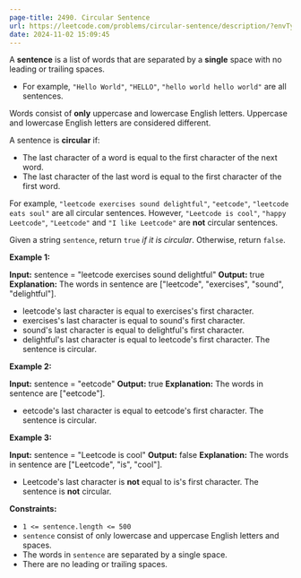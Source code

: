 ```yaml
---
page-title: 2490. Circular Sentence
url: https://leetcode.com/problems/circular-sentence/description/?envType=daily-question&envId=2024-11-02
date: 2024-11-02 15:09:45
---
```

A **sentence** is a list of words that are separated by a **single** space with no leading or trailing spaces.

-   For example, `"Hello World"`, `"HELLO"`, `"hello world hello world"` are all sentences.

Words consist of **only** uppercase and lowercase English letters. Uppercase and lowercase English letters are considered different.

A sentence is **circular** if:

-   The last character of a word is equal to the first character of the next word.
-   The last character of the last word is equal to the first character of the first word.

For example, `"leetcode exercises sound delightful"`, `"eetcode"`, `"leetcode eats soul"` are all circular sentences. However, `"Leetcode is cool"`, `"happy Leetcode"`, `"Leetcode"` and `"I like Leetcode"` are **not** circular sentences.

Given a string `sentence`, return `true` *if it is circular*. Otherwise, return `false`.

**Example 1:**

**Input:** sentence = "leetcode exercises sound delightful"
**Output:** true
**Explanation:** The words in sentence are \["leetcode", "exercises", "sound", "delightful"\].
- leetcode's last character is equal to exercises's first character.
- exercises's last character is equal to sound's first character.
- sound's last character is equal to delightful's first character.
- delightful's last character is equal to leetcode's first character.
The sentence is circular.

**Example 2:**

**Input:** sentence = "eetcode"
**Output:** true
**Explanation:** The words in sentence are \["eetcode"\].
- eetcode's last character is equal to eetcode's first character.
The sentence is circular.

**Example 3:**

**Input:** sentence = "Leetcode is cool"
**Output:** false
**Explanation:** The words in sentence are \["Leetcode", "is", "cool"\].
- Leetcode's last character is **not** equal to is's first character.
The sentence is **not** circular.

**Constraints:**

-   `1 <= sentence.length <= 500`
-   `sentence` consist of only lowercase and uppercase English letters and spaces.
-   The words in `sentence` are separated by a single space.
-   There are no leading or trailing spaces.